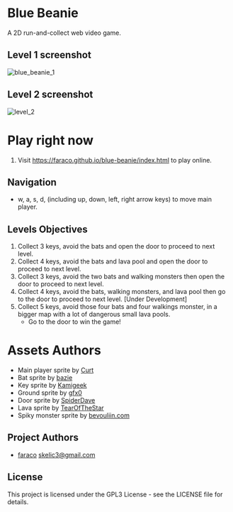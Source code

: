 # Blue Beanie

A 2D run-and-collect web video game.

## Level 1 screenshot

![blue_beanie_1](https://user-images.githubusercontent.com/24475030/34360413-9db68dd6-ea9b-11e7-839c-646e9b486ebd.png)

## Level 2 screenshot

![level_2](https://user-images.githubusercontent.com/24475030/34401081-f154f990-ebd2-11e7-8aae-d07d29d8cbb1.png)

# Play right now

1. Visit https://faraco.github.io/blue-beanie/index.html to play online.

## Navigation

* w, a, s, d, (including up, down, left, right arrow keys) to move main player.

## Levels Objectives
1. Collect 3 keys, avoid the bats and open the door to proceed to next level.
2. Collect 4 keys, avoid the bats and lava pool and open the door to proceed to next level.
3. Collect 3 keys, avoid the two bats and walking monsters then open the door to proceed to next level.
4. Collect 4 keys, avoid the bats, walking monsters, and lava pool then go to the door to proceed to next level. [Under Development]
5. Collect 5 keys, avoid those four bats and four walkings monster, in a bigger map with a lot of dangerous small lava pools. 
    - Go to the door to win the game!


# Assets Authors

* Main player sprite by [Curt]( https://opengameart.org/content/rpg-character)
* Bat sprite by [bazie](https://opengameart.org/users/bagzie)
* Key sprite by [Kamigeek](https://opengameart.org/users/kamigeek)
* Ground sprite by [gfx0](https://opengameart.org/users/gfx0)
* Door sprite by [SpiderDave](https://opengameart.org/users/spiderdave)
* Lava sprite by [TearOfTheStar](https://opengameart.org/users/tearofthestar)
* Spiky monster sprite by [bevouliin.com](https://opengameart.org/users/bevouliincom)

## Project Authors

* [faraco](https://github.com/faraco) <skelic3@gmail.com>
        
## License

This project is licensed under the GPL3 License - see the LICENSE file for details.
    
